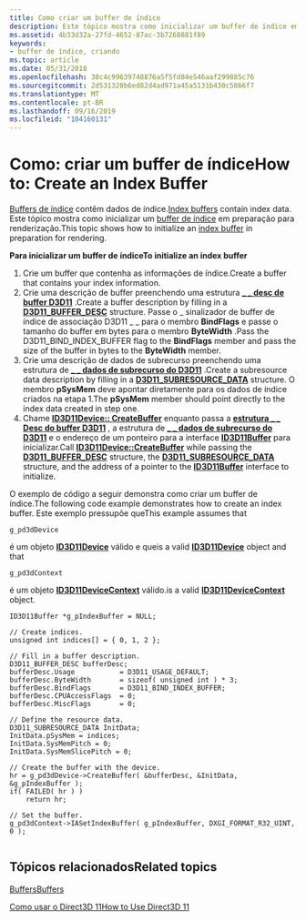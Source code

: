 ```yaml
---
title: Como criar um buffer de índice
description: Este tópico mostra como inicializar um buffer de índice em preparação para renderização.
ms.assetid: 4b33d32a-27fd-4652-87ac-3b7268881f89
keywords:
- buffer de índice, criando
ms.topic: article
ms.date: 05/31/2018
ms.openlocfilehash: 38c4c99639748876a5f5fd84e546aaf299885c76
ms.sourcegitcommit: 2d531328b6ed82d4ad971a45a5131b430c5866f7
ms.translationtype: MT
ms.contentlocale: pt-BR
ms.lasthandoff: 09/16/2019
ms.locfileid: "104160131"
---
```

# <a name="how-to-create-an-index-buffer"></a><span data-ttu-id="f13a9-104">Como: criar um buffer de índice</span><span class="sxs-lookup"><span data-stu-id="f13a9-104">How to: Create an Index Buffer</span></span>

<span data-ttu-id="f13a9-105">[Buffers de índice](overviews-direct3d-11-resources-buffers-intro.md) contêm dados de índice.</span><span class="sxs-lookup"><span data-stu-id="f13a9-105">[Index buffers](overviews-direct3d-11-resources-buffers-intro.md) contain index data.</span></span> <span data-ttu-id="f13a9-106">Este tópico mostra como inicializar um [buffer de índice](overviews-direct3d-11-resources-buffers-intro.md) em preparação para renderização.</span><span class="sxs-lookup"><span data-stu-id="f13a9-106">This topic shows how to initialize an [index buffer](overviews-direct3d-11-resources-buffers-intro.md) in preparation for rendering.</span></span>

<span data-ttu-id="f13a9-107">**Para inicializar um buffer de índice**</span><span class="sxs-lookup"><span data-stu-id="f13a9-107">**To initialize an index buffer**</span></span>

1.  <span data-ttu-id="f13a9-108">Crie um buffer que contenha as informações de índice.</span><span class="sxs-lookup"><span data-stu-id="f13a9-108">Create a buffer that contains your index information.</span></span>
2.  <span data-ttu-id="f13a9-109">Crie uma descrição de buffer preenchendo uma estrutura [**\_ \_ desc de buffer D3D11**](/windows/desktop/api/D3D11/ns-d3d11-d3d11_buffer_desc) .</span><span class="sxs-lookup"><span data-stu-id="f13a9-109">Create a buffer description by filling in a [**D3D11\_BUFFER\_DESC**](/windows/desktop/api/D3D11/ns-d3d11-d3d11_buffer_desc) structure.</span></span> <span data-ttu-id="f13a9-110">Passe o \_ sinalizador de buffer de índice de associação D3D11 \_ \_ para o membro **BindFlags** e passe o tamanho do buffer em bytes para o membro **ByteWidth** .</span><span class="sxs-lookup"><span data-stu-id="f13a9-110">Pass the D3D11\_BIND\_INDEX\_BUFFER flag to the **BindFlags** member and pass the size of the buffer in bytes to the **ByteWidth** member.</span></span>
3.  <span data-ttu-id="f13a9-111">Crie uma descrição de dados de subrecurso preenchendo uma estrutura de [**\_ \_ dados de subrecurso do D3D11**](/windows/desktop/api/D3D11/ns-d3d11-d3d11_subresource_data) .</span><span class="sxs-lookup"><span data-stu-id="f13a9-111">Create a subresource data description by filling in a [**D3D11\_SUBRESOURCE\_DATA**](/windows/desktop/api/D3D11/ns-d3d11-d3d11_subresource_data) structure.</span></span> <span data-ttu-id="f13a9-112">O membro **pSysMem** deve apontar diretamente para os dados de índice criados na etapa 1.</span><span class="sxs-lookup"><span data-stu-id="f13a9-112">The **pSysMem** member should point directly to the index data created in step one.</span></span>
4.  <span data-ttu-id="f13a9-113">Chame [**ID3D11Device:: CreateBuffer**](/windows/desktop/api/D3D11/nf-d3d11-id3d11device-createbuffer) enquanto passa a [**estrutura \_ \_ Desc do buffer D3D11**](/windows/desktop/api/D3D11/ns-d3d11-d3d11_buffer_desc) , a estrutura de [**\_ \_ dados de subrecurso do D3D11**](/windows/desktop/api/D3D11/ns-d3d11-d3d11_subresource_data) e o endereço de um ponteiro para a interface [**ID3D11Buffer**](/windows/desktop/api/D3D11/nn-d3d11-id3d11buffer) para inicializar.</span><span class="sxs-lookup"><span data-stu-id="f13a9-113">Call [**ID3D11Device::CreateBuffer**](/windows/desktop/api/D3D11/nf-d3d11-id3d11device-createbuffer) while passing the [**D3D11\_BUFFER\_DESC**](/windows/desktop/api/D3D11/ns-d3d11-d3d11_buffer_desc) structure, the [**D3D11\_SUBRESOURCE\_DATA**](/windows/desktop/api/D3D11/ns-d3d11-d3d11_subresource_data) structure, and the address of a pointer to the [**ID3D11Buffer**](/windows/desktop/api/D3D11/nn-d3d11-id3d11buffer) interface to initialize.</span></span>

<span data-ttu-id="f13a9-114">O exemplo de código a seguir demonstra como criar um buffer de índice.</span><span class="sxs-lookup"><span data-stu-id="f13a9-114">The following code example demonstrates how to create an index buffer.</span></span> <span data-ttu-id="f13a9-115">Este exemplo pressupõe que</span><span class="sxs-lookup"><span data-stu-id="f13a9-115">This example assumes that</span></span>


```
g_pd3dDevice
```



<span data-ttu-id="f13a9-116">é um objeto [**ID3D11Device**](/windows/desktop/api/D3D11/nn-d3d11-id3d11device) válido e que</span><span class="sxs-lookup"><span data-stu-id="f13a9-116">is a valid [**ID3D11Device**](/windows/desktop/api/D3D11/nn-d3d11-id3d11device) object and that</span></span>


```
g_pd3dContext
```



<span data-ttu-id="f13a9-117">é um objeto [**ID3D11DeviceContext**](/windows/desktop/api/D3D11/nn-d3d11-id3d11devicecontext) válido.</span><span class="sxs-lookup"><span data-stu-id="f13a9-117">is a valid [**ID3D11DeviceContext**](/windows/desktop/api/D3D11/nn-d3d11-id3d11devicecontext) object.</span></span>


```
ID3D11Buffer *g_pIndexBuffer = NULL;

// Create indices.
unsigned int indices[] = { 0, 1, 2 };

// Fill in a buffer description.
D3D11_BUFFER_DESC bufferDesc;
bufferDesc.Usage           = D3D11_USAGE_DEFAULT;
bufferDesc.ByteWidth       = sizeof( unsigned int ) * 3;
bufferDesc.BindFlags       = D3D11_BIND_INDEX_BUFFER;
bufferDesc.CPUAccessFlags  = 0;
bufferDesc.MiscFlags       = 0;

// Define the resource data.
D3D11_SUBRESOURCE_DATA InitData;
InitData.pSysMem = indices;
InitData.SysMemPitch = 0;
InitData.SysMemSlicePitch = 0;

// Create the buffer with the device.
hr = g_pd3dDevice->CreateBuffer( &bufferDesc, &InitData, &g_pIndexBuffer );
if( FAILED( hr ) )
    return hr;

// Set the buffer.
g_pd3dContext->IASetIndexBuffer( g_pIndexBuffer, DXGI_FORMAT_R32_UINT, 0 );
    
```



## <a name="related-topics"></a><span data-ttu-id="f13a9-118">Tópicos relacionados</span><span class="sxs-lookup"><span data-stu-id="f13a9-118">Related topics</span></span>

<dl> <dt>

[<span data-ttu-id="f13a9-119">Buffers</span><span class="sxs-lookup"><span data-stu-id="f13a9-119">Buffers</span></span>](overviews-direct3d-11-resources-buffers.md)
</dt> <dt>

[<span data-ttu-id="f13a9-120">Como usar o Direct3D 11</span><span class="sxs-lookup"><span data-stu-id="f13a9-120">How to Use Direct3D 11</span></span>](how-to-use-direct3d-11.md)
</dt> </dl>

 

 




